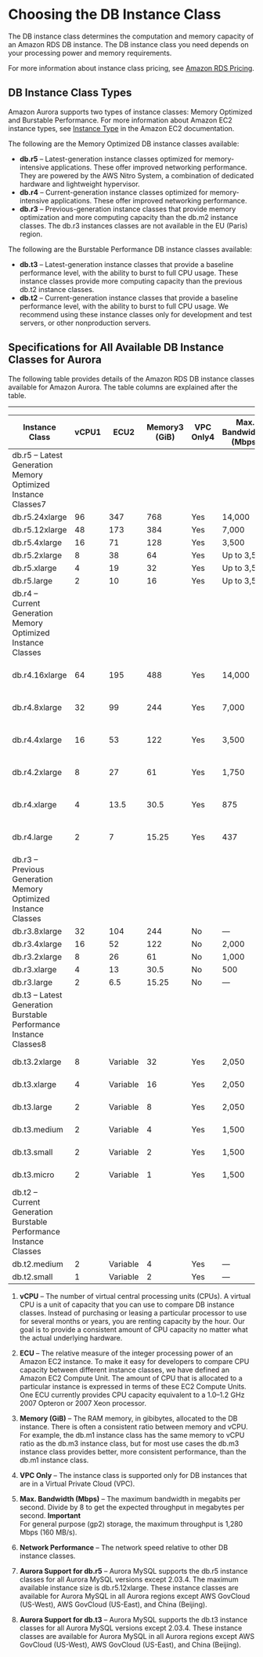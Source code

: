 # Choosing the DB Instance Class<a name="Concepts.DBInstanceClass"></a>

The DB instance class determines the computation and memory capacity of an Amazon RDS DB instance\. The DB instance class you need depends on your processing power and memory requirements\. 

For more information about instance class pricing, see [Amazon RDS Pricing](https://aws.amazon.com/rds/pricing/)\. 

## DB Instance Class Types<a name="Concepts.DBInstanceClass.Types"></a>

Amazon Aurora supports two types of instance classes: Memory Optimized and Burstable Performance\. For more information about Amazon EC2 instance types, see [Instance Type](https://docs.aws.amazon.com/AWSEC2/latest/UserGuide/instance-types.html) in the Amazon EC2 documentation\. 

The following are the Memory Optimized DB instance classes available:
+ **db\.r5** – Latest\-generation instance classes optimized for memory\-intensive applications\. These offer improved networking performance\. They are powered by the AWS Nitro System, a combination of dedicated hardware and lightweight hypervisor\.
+ **db\.r4** – Current\-generation instance classes optimized for memory\-intensive applications\. These offer improved networking performance\.
+ **db\.r3** – Previous\-generation instance classes that provide memory optimization and more computing capacity than the db\.m2 instance classes\. The db\.r3 instances classes are not available in the EU \(Paris\) region\. 

The following are the Burstable Performance DB instance classes available:
+ **db\.t3** – Latest\-generation instance classes that provide a baseline performance level, with the ability to burst to full CPU usage\. These instance classes provide more computing capacity than the previous db\.t2 instance classes\. 
+ **db\.t2** – Current\-generation instance classes that provide a baseline performance level, with the ability to burst to full CPU usage\. We recommend using these instance classes only for development and test servers, or other nonproduction servers\. 

## Specifications for All Available DB Instance Classes for Aurora<a name="Concepts.DBInstanceClass.SummaryAurora"></a>

The following table provides details of the Amazon RDS DB instance classes available for Amazon Aurora\. The table columns are explained after the table\. 


****  

| Instance Class | vCPU1 | ECU2 | Memory3 \(GiB\) | VPC Only4 | Max\. Bandwidth5 \(Mbps\) | Network Performance6 | Aurora MySQL | Aurora PostgreSQL | 
| --- | --- | --- | --- | --- | --- | --- | --- | --- | 
| db\.r5 – Latest Generation Memory Optimized Instance Classes7 | 
| db\.r5\.24xlarge | 96 | 347 | 768 | Yes | 14,000 | 25 Gbps | No | No | 
| db\.r5\.12xlarge | 48 | 173 | 384 | Yes | 7,000 | 10 Gbps | Yes | No | 
| db\.r5\.4xlarge | 16 | 71 | 128 | Yes | 3,500 | Up to 10 Gbps | Yes | No | 
| db\.r5\.2xlarge | 8 | 38 | 64 | Yes | Up to 3,500 | Up to 10 Gbps | Yes | No | 
| db\.r5\.xlarge | 4 | 19 | 32 | Yes | Up to 3,500 | Up to 10 Gbps | Yes | No | 
| db\.r5\.large | 2 | 10 | 16 | Yes | Up to 3,500 | Up to 10 Gbps | Yes | No | 
| db\.r4 – Current Generation Memory Optimized Instance Classes | 
| db\.r4\.16xlarge | 64 | 195 | 488 | Yes | 14,000 | 25 Gbps | 1\.14\.4 and later | Yes | 
| db\.r4\.8xlarge | 32 | 99 | 244 | Yes | 7,000 | 10 Gbps | 1\.14\.4 and later | Yes | 
| db\.r4\.4xlarge | 16 | 53 | 122 | Yes | 3,500 | Up to 10 Gbps | 1\.14\.4 and later | Yes | 
| db\.r4\.2xlarge | 8 | 27 | 61 | Yes | 1,750 | Up to 10 Gbps | 1\.14\.4 and later | Yes | 
| db\.r4\.xlarge | 4 | 13\.5 | 30\.5 | Yes | 875 | Up to 10 Gbps | 1\.14\.4 and later | Yes | 
| db\.r4\.large | 2 | 7 | 15\.25 | Yes | 437 | Up to 10 Gbps | 1\.14\.4 and later | Yes | 
| db\.r3 – Previous Generation Memory Optimized Instance Classes | 
| db\.r3\.8xlarge | 32 | 104 | 244 | No | — | 10 Gbps | Yes | No | 
| db\.r3\.4xlarge | 16 | 52 | 122 | No | 2,000 | High | Yes | No | 
| db\.r3\.2xlarge | 8 | 26 | 61 | No | 1,000 | High | Yes | No | 
| db\.r3\.xlarge | 4 | 13 | 30\.5 | No | 500 | Moderate | Yes | No | 
| db\.r3\.large | 2 | 6\.5 | 15\.25 | No | — | Moderate | Yes | No | 
| db\.t3 – Latest Generation Burstable Performance Instance Classes8 | 
| db\.t3\.2xlarge | 8 | Variable | 32 | Yes | 2,050 | Up to 5 Gigabit | Yes | No | 
| db\.t3\.xlarge | 4 | Variable | 16 | Yes | 2,050 | Up to 5 Gigabit | Yes | No | 
| db\.t3\.large | 2 | Variable | 8 | Yes | 2,050 | Up to 5 Gigabit | Yes | No | 
| db\.t3\.medium | 2 | Variable | 4 | Yes | 1,500 | Up to 5 Gigabit | Yes | No | 
| db\.t3\.small | 2 | Variable | 2 | Yes | 1,500 | Up to 5 Gigabit | Yes | No | 
| db\.t3\.micro | 2 | Variable | 1 | Yes | 1,500 | Up to 5 Gigabit | Yes | No | 
| db\.t2 – Current Generation Burstable Performance Instance Classes | 
| db\.t2\.medium | 2 | Variable | 4 | Yes | — | Moderate | Yes | No | 
| db\.t2\.small | 1 | Variable | 2 | Yes | — | Low | Yes | No | 

1. **vCPU** – The number of virtual central processing units \(CPUs\)\. A virtual CPU is a unit of capacity that you can use to compare DB instance classes\. Instead of purchasing or leasing a particular processor to use for several months or years, you are renting capacity by the hour\. Our goal is to provide a consistent amount of CPU capacity no matter what the actual underlying hardware\. 

1. **ECU** – The relative measure of the integer processing power of an Amazon EC2 instance\. To make it easy for developers to compare CPU capacity between different instance classes, we have defined an Amazon EC2 Compute Unit\. The amount of CPU that is allocated to a particular instance is expressed in terms of these EC2 Compute Units\. One ECU currently provides CPU capacity equivalent to a 1\.0–1\.2 GHz 2007 Opteron or 2007 Xeon processor\. 

1. **Memory \(GiB\)** – The RAM memory, in gibibytes, allocated to the DB instance\. There is often a consistent ratio between memory and vCPU\. For example, the db\.m1 instance class has the same memory to vCPU ratio as the db\.m3 instance class, but for most use cases the db\.m3 instance class provides better, more consistent performance, than the db\.m1 instance class\. 

1. **VPC Only** – The instance class is supported only for DB instances that are in a Virtual Private Cloud \(VPC\)\. 

1. **Max\. Bandwidth \(Mbps\)** – The maximum bandwidth in megabits per second\. Divide by 8 to get the expected throughput in megabytes per second\. 
**Important**  
For general purpose \(gp2\) storage, the maximum throughput is 1,280 Mbps \(160 MB/s\)\. 

1. **Network Performance** – The network speed relative to other DB instance classes\. 

1. **Aurora Support for db\.r5** – Aurora MySQL supports the db\.r5 instance classes for all Aurora MySQL versions except 2\.03\.4\. The maximum available instance size is db\.r5\.12xlarge\. These instance classes are available for Aurora MySQL in all Aurora regions except AWS GovCloud \(US\-West\), AWS GovCloud \(US\-East\), and China \(Beijing\)\. 

1. **Aurora Support for db\.t3** – Aurora MySQL supports the db\.t3 instance classes for all Aurora MySQL versions except 2\.03\.4\. These instance classes are available for Aurora MySQL in all Aurora regions except AWS GovCloud \(US\-West\), AWS GovCloud \(US\-East\), and China \(Beijing\)\. 